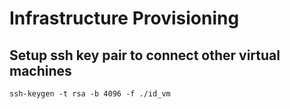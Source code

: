 # Infrastructure Provisioning

## Setup ssh key pair to connect other virtual machines

```shell
ssh-keygen -t rsa -b 4096 -f ./id_vm
```

